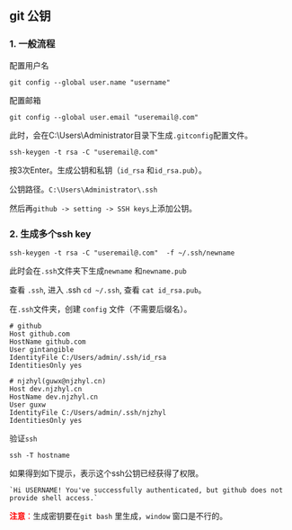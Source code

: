##  git 公钥

### 1. 一般流程

配置用户名

```
git config --global user.name "username"
```

配置邮箱 

```
git config --global user.email "useremail@.com"
```

此时，会在C:\Users\Administrator目录下生成`.gitconfig`配置文件。

```
ssh-keygen -t rsa -C "useremail@.com"
```

按3次Enter。生成公钥和私钥（`id_rsa` 和`id_rsa.pub`）。

公钥路径。` C:\Users\Administrator\.ssh `

然后再`github -> setting -> SSH keys`上添加公钥。

### 2. 生成多个ssh key

```
ssh-keygen -t rsa -C "useremail@.com"  -f ~/.ssh/newname 
```

此时会在`.ssh`文件夹下生成`newname` 和`newname.pub`

查看 `.ssh`, 进入 .ssh `cd ~/.ssh`, 查看 `cat id_rsa.pub`。

在`.ssh`文件夹，创建 `config` 文件（不需要后缀名）。

```
# github 
Host github.com
HostName github.com
User gintangible
IdentityFile C:/Users/admin/.ssh/id_rsa
IdentitiesOnly yes
 
# njzhyl(guwx@njzhyl.cn)
Host dev.njzhyl.cn
HostName dev.njzhyl.cn
User guxw
IdentityFile C:/Users/admin/.ssh/njzhyl
IdentitiesOnly yes
```

验证`ssh`

```
ssh -T hostname
```

如果得到如下提示，表示这个ssh公钥已经获得了权限。

```
`Hi USERNAME! You've successfully authenticated, but github does not provide shell access.`
```

<span style="color:#f00;">**注意**：</span>生成密钥要在`git bash` 里生成，`window` 窗口是不行的。





